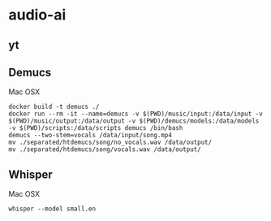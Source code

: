 # audio-ai

## yt

## Demucs

Mac OSX
```
docker build -t demucs ./
docker run --rm -it --name=demucs -v $(PWD)/music/input:/data/input -v $(PWD)/music/output:/data/output -v $(PWD)/demucs/models:/data/models -v $(PWD)/scripts:/data/scripts demucs /bin/bash
demucs --two-stem=vocals /data/input/song.mp4
mv ./separated/htdemucs/song/no_vocals.wav /data/output/
mv ./separated/htdemucs/song/vocals.wav /data/output/
```

## Whisper

Mac OSX
```
whisper --model small.en 
```